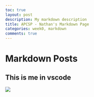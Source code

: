 ```yaml
---
toc: true
layout: post
description: My markdown description
title: APCSP - Nathan's Markdown Page
categories: week0, markdown
comments: true
---
```

# Markdown Posts


## This is me in vscode

![]({{site.baseurl}}/images/nathan_vscode.png)